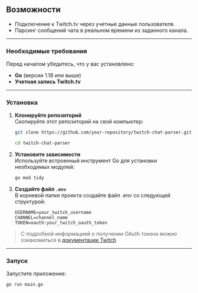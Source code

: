 ## Возможности

- Подключение к Twitch.tv через учетные данные пользователя.
- Парсинг сообщений чата в реальном времени из заданного канала.

---

### Необходимые требования
Перед началом убедитесь, что у вас установлено:

- **Go** (версии 1.18 или выше)
- **Учетная запись Twitch.tv**

---

### Установка

1. **Клонируйте репозиторий**  
   Скопируйте этот репозиторий на свой компьютер:
   ```bash
   git clone https://github.com/your-repository/twitch-chat-parser.git

   cd twitch-chat-parser
   ```

2. **Установите зависимости**  
Используйте встроенный инструмент Go для установки необходимых модулей:
    ```bash
    go mod tidy
    ```

3. **Создайте файл ```.env```**  
В корневой папке проекта создайте файл .env со следующей структурой:
    ```env
    USERNAME=your_twitch_username
    CHANNEL=channel_name
    TOKEN=oauth:your_twitch_oauth_token
    ```

> С подробной информацией о получении OAuth токена можно ознакомиться в [документации Twitch](https://dev.twitch.tv/docs/api/get-started/)

---

### Запуск
Запустите приложение:
```bash
go run main.go
```
